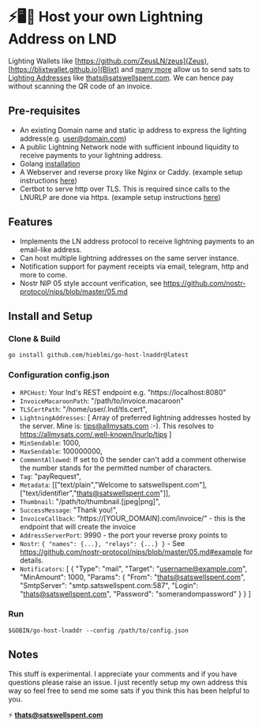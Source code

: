 # ⚡🖥️👾 Host your own Lightning Address on LND
Lighting Wallets like [https://github.com/ZeusLN/zeus](Zeus), [https://blixtwallet.github.io](Blixt) and [many more](https://github.com/andrerfneves/lightning-address/blob/master/README.md#wallets-supported) allow us to send sats to [Lighting Addresses](https://lightningaddress.com) like thats@satswellspent.com. We can hence pay without scanning the QR code of an invoice.

## Pre-requisites
- An existing Domain name and static ip address to express the lighting address(e.g. user@domain.com)
- A public Lightning Network node with sufficient inbound liquidity to receive payments to your lightning address.
- Golang [installation](https://golang.org/doc/install)
- A Webserver and reverse proxy like Nginx or Caddy. (example setup instructions [here](https://www.digitalocean.com/community/tutorials/how-to-deploy-a-go-web-application-using-nginx-on-ubuntu-18-04))
- Certbot to serve http over TLS. This is required since calls to the LNURLP are done via https. (example setup instructions [here](https://www.digitalocean.com/community/tutorials/how-to-secure-nginx-with-let-s-encrypt-on-ubuntu-18-04))

## Features
- Implements the LN address protocol to receive lightning payments to an email-like address.
- Can host multiple lightning addresses on the same server instance.
- Notification support for payment receipts via email, telegram, http and more to come.
- Nostr NIP 05 style account verification, see https://github.com/nostr-protocol/nips/blob/master/05.md

## Install and Setup
### Clone & Build
```
go install github.com/hieblmi/go-host-lnaddr@latest
```
### Configuration config.json
- `RPCHost`: Your lnd's REST endpoint e.g. "https://localhost:8080"
- `InvoiceMacaroonPath`: "/path/to/invoice.macaroon"
- `TLSCertPath`: "/home/user/.lnd/tls.cert",
- `LightningAddresses`: [ Array of preferred lightning addresses hosted by the server. Mine is: tips@allmysats.com :-). This resolves to https://allmysats.com/.well-known/lnurlp/tips ]
- `MinSendable`: 1000,
- `MaxSendable`: 100000000,
- `CommentAllowed`: If set to 0 the sender can't add a comment otherwise the number stands for the permitted number of characters.
- `Tag`: "payRequest",
- `Metadata`: [["text/plain","Welcome to satswellspent.com"],["text/identifier","thats@satswellspent.com"]],
- `Thumbnail`: "/path/to/thumbnail.[jpeg|png]",
- `SuccessMessage`: "Thank you!",
- `InvoiceCallback`: "https://[YOUR_DOMAIN].com/invoice/" - this is the endpoint that will create the invoice
- `AddressServerPort`: 9990 - the port your reverse proxy points to
- `Nostr`: `{ "names": {...}, "relays": {...} }` - See https://github.com/nostr-protocol/nips/blob/master/05.md#example for details.
- `Notificators`: [
        {
            "Type": "mail",
            "Target": "username@example.com",
            "MinAmount": 1000,
            "Params": {
                "From": "thats@satswellspent.com",
                "SmtpServer": "smtp.satswellspent.com:587",
                "Login": "thats@satswellspent.com",
                "Password": "somerandompassword"
            }
        }
    ]

### Run
```$GOBIN/go-host-lnaddr --config /path/to/config.json```

## Notes
This stuff is experimental. I appreciate your comments and if you have questions please raise an issue.
I just recently setup my own address this way so feel free to send me some sats if you think this has been helpful to you.

⚡ **thats@satswellspent.com**

